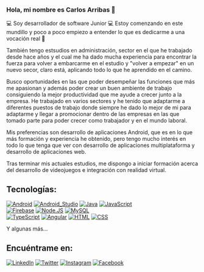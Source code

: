 ### Hola, mi nombre es Carlos Arribas 👋

💻 Soy desarrollador de software Junior 💻
Estoy comenzando en este mundillo y poco a poco empiezo a entender lo que es dedicarme a una vocación real 🙂

También tengo estsudios en administración, sector en el que he trabajado desde hace años y el cual me ha dado mucha experiencia para encontrar la fuerza para volver a embarcarme en el estudio y "volver a empezar" en un nuevo secor, claro está, aplicando todo lo que he aprendido en el camino.

Busco oportunidades en las que poder desempeñar las funciones que más me apasionan y además poder crear un buen ambiente de trabajo consiguiendo la mejor productividad que me ayude a crecer junto a la empresa.
He trabajado en varios sectores y he tenido que adaptarme a diferentes puestos de trabajo donde siempre he dado lo mejor de mi para adaptarme y llegar a promocionar dentro de las empresas en las que tomado parte para poder crecer como trabajador y en el mundo laboral.

Mis preferencias son desarrollo de aplicaciones Android, que es en lo que más formación y experiencia he obtenido, pero tengo mucho interés en todo lo que tenga que ver con desarrollo de aplicaciones multiplataforma y desarrollo de aplicaciones web.

Tras terminar mis actuales estudios, me dispongo a iniciar formación acerca del desarrollo de videojuegos e integración con realidad virtual.

## Tecnologías:
[![Android](https://img.shields.io/badge/Android-3DDC84?style=for-the-badge&logo=android&logoColor=white&labelColor=101010)]()
[![Android_Studio](https://img.shields.io/badge/Android_Studio-3DDC84?style=for-the-badge&logo=android-studio&logoColor=white&labelColor=101010)]()
[![Java](https://img.shields.io/badge/Java-007396?style=for-the-badge&logo=java&logoColor=white&labelColor=101010)]()
[![JavaScript](https://img.shields.io/badge/JavaScript-F7DF1E?style=for-the-badge&logo=javascript&logoColor=white&labelColor=101010)]()
</br>
[![Firebase](https://img.shields.io/badge/Firebase-FFCA28?style=for-the-badge&logo=firebase&logoColor=white&labelColor=101010)]()
[![Node.JS](https://img.shields.io/badge/Node.JS-339933?style=for-the-badge&logo=node.js&logoColor=white&labelColor=101010)]()
[![MySQL](https://img.shields.io/badge/MySQL-4479A1?style=for-the-badge&logo=mysql&logoColor=white&labelColor=101010)]()
</br>
[![TypeScript](https://img.shields.io/badge/TypeScript-007396?style=for-the-badge&logo=java&logoColor=white&labelColor=101010)]()
[![Angular](https://img.shields.io/badge/Angular-E4405F?style=for-the-badge&logo=java&logoColor=white&labelColor=101010)]()
[![HTML](https://img.shields.io/badge/HTML-3DDC84?style=for-the-badge&logo=java&logoColor=white&labelColor=101010)]()
[![CSS](https://img.shields.io/badge/CSS-1DA1F2?style=for-the-badge&logo=java&logoColor=white&labelColor=101010)]()

Y algunas más...

## Encuéntrame en:
[![LinkedIn](https://img.shields.io/badge/LinkedIn-Carlos_Arribas-0077B5?style=for-the-badge&logo=linkedin&logoColor=white&labelColor=101010)](https://www.linkedin.com/in/carlos-arribas-%C3%A1lvarez-92bab6255/)
[![Twitter](https://img.shields.io/badge/Twitter-Carlos_Arribas-1DA1F2?style=for-the-badge&logo=twitter&logoColor=white&labelColor=101010)](https://img.shields.io/twitter/follow/Charlie2Secret)
[![Instagram](https://img.shields.io/badge/Instagram-Carlos_Arribas-E4405F?style=for-the-badge&logo=instagram&logoColor=white&labelColor=101010)](https://instagram.com/charlie2drums)
[![Facebook](https://img.shields.io/badge/Facebook-Carlos_Arribas-1877F2?style=for-the-badge&logo=facebook&logoColor=white&labelColor=101010)](https://facebook.com/carlos.arribasalvarez)
